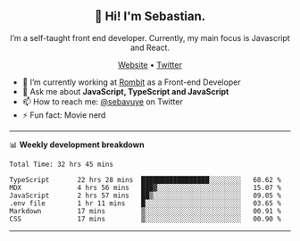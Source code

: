 <h2 align="center">👋 Hi! I'm Sebastian.</h2>
<p align="center">I’m a self-taught front end developer. Currently, my main focus is Javascript and React.</p>
<p align="center">
  <a href="https://sebastianvuye.be">Website</a> •
  <a href="https://twitter.com/sebavuye">Twitter</a>
</p>


- 🔭 I’m currently working at [Rombit](https://rombit.com/) as a Front-end Developer
- 💬 Ask me about **JavaScript, TypeScript and JavaScript**
- 📫 How to reach me: [@sebavuye](https://twitter.com/sebavuye) on Twitter
- ⚡ Fun fact: Movie nerd

-------

📊 **Weekly development breakdown**

<!--START_SECTION:waka-->

```text
Total Time: 32 hrs 45 mins

TypeScript       22 hrs 28 mins  █████████████████░░░░░░░░   68.62 %
MDX              4 hrs 56 mins   ███▓░░░░░░░░░░░░░░░░░░░░░   15.07 %
JavaScript       2 hrs 57 mins   ██▒░░░░░░░░░░░░░░░░░░░░░░   09.05 %
.env file        1 hr 11 mins    █░░░░░░░░░░░░░░░░░░░░░░░░   03.65 %
Markdown         17 mins         ▒░░░░░░░░░░░░░░░░░░░░░░░░   00.91 %
CSS              17 mins         ▒░░░░░░░░░░░░░░░░░░░░░░░░   00.90 %
```

<!--END_SECTION:waka-->
-------
